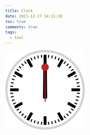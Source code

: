 ```yaml
---
title: Clock
date: 2021-12-17 14:11:38
toc: true
comments: true
tags:
  - tool
---
```



<img src="clock.svg" alt="Clock" title="Clock" height="250px" width="250px">
